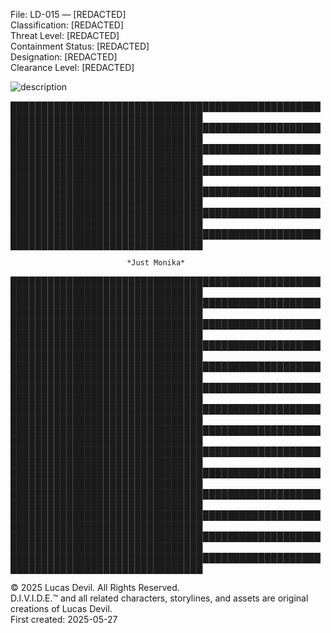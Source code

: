   
File: LD-015 — [REDACTED]    
Classification: [REDACTED]    
Threat Level: [REDACTED]    
Containment Status: [REDACTED]    
Designation: [REDACTED]    
Clearance Level: [REDACTED]  


![description](https://pbs.twimg.com/media/GqXAxGvWsAAypEz?format=jpg&name=large)


█████████████████████████████████████████████████████████████████████████████████    
█████████████████████████████████████████████████████████████████████████████████    
█████████████████████████████████████████████████████████████████████████████████    
█████████████████████████████████████████████████████████████████████████████████    
█████████████████████████████████████████████████████████████████████████████████   
█████████████████████████████████████████████████████████████████████████████████    
█████████████████████████████████████████████████████████████████████████████████    




                              *Just Monika*




█████████████████████████████████████████████████████████████████████████████████    
█████████████████████████████████████████████████████████████████████████████████    
█████████████████████████████████████████████████████████████████████████████████    
█████████████████████████████████████████████████████████████████████████████████   
█████████████████████████████████████████████████████████████████████████████████   
█████████████████████████████████████████████████████████████████████████████████ █████████████████████████████████████████████████████████████████████████████████   
█████████████████████████████████████████████████████████████████████████████████   
█████████████████████████████████████████████████████████████████████████████████   
█████████████████████████████████████████████████████████████████████████████████   
█████████████████████████████████████████████████████████████████████████████████ █████████████████████████████████████████████████████████████████████████████████ █████████████████████████████████████████████████████████████████████████████████   
█████████████████████████████████████████████████████████████████████████████████   




© 2025 Lucas Devil. All Rights Reserved.  
D.I.V.I.D.E.™ and all related characters, storylines, and assets are original creations of Lucas Devil.  
First created: 2025-05-27  
